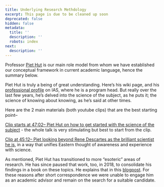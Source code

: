 ```yaml
---
title: Underlying Research Methdology
excerpt: This page is due to be cleaned up soon
deprecated: false
hidden: false
metadata:
  title: ''
  description: ''
  robots: index
next:
  description: ''
---
```

Professor [Piet Hut](https://en.wikipedia.org/wiki/Piet_Hut) is our main role model from whom we have established our conceptual framework in current academic language, hence the summary below.

Piet Hut is truly a being of great understanding. Here’s his wiki page, and his [professional profile](https://www.ias.edu/ids/piet) on IAS, where he is a program head. But really over the last few years, he’s delved into the science of the subject, as he puts it; the science of knowing about knowing, as he’s said at other times.

Here are the 2 main materials (both youtube clips) that are the best starting point–

[Clip starts at 47:02– Piet Hut on how to get started with the science of the subject](https://youtu.be/vhCqTbqCqx0?t=2822) - the whole talk is very stimulating but best to start from the clip.

[Clip at 45:12– Piet looking beyond Rene Descartes as the brilliant scientist he is](https://www.youtube.com/watch?v=MWhqZApm2qA\&t=2712s), in a way that unifies Eastern thought of awareness and experience with science.

As mentioned, Piet Hut has transitioned to more “esoteric” areas of research. He has since paused that work, too, in 2018, to consolidate his findings in a book on these topics. He explains that in this [blogpost](https://www.yhousenyc.org/yhouse-blog/all-posts/2018-4-23/science-cognition-and-contemplation-a-book-project). For these reasons after short correspondence we were unable to engage him as an academic advisor and remain on the search for a suitable candidate.
